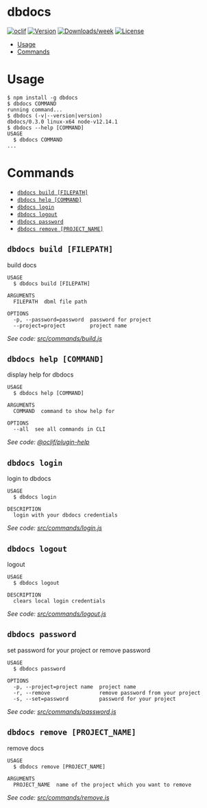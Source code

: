 dbdocs
======



[![oclif](https://img.shields.io/badge/cli-oclif-brightgreen.svg)](https://oclif.io)
[![Version](https://img.shields.io/npm/v/dbdocs.svg)](https://npmjs.org/package/dbdocs)
[![Downloads/week](https://img.shields.io/npm/dw/dbdocs.svg)](https://npmjs.org/package/dbdocs)
[![License](https://img.shields.io/npm/l/dbdocs.svg)](https://github.com/holistics/dbdocs/blob/master/package.json)

<!-- toc -->
* [Usage](#usage)
* [Commands](#commands)
<!-- tocstop -->
# Usage
<!-- usage -->
```sh-session
$ npm install -g dbdocs
$ dbdocs COMMAND
running command...
$ dbdocs (-v|--version|version)
dbdocs/0.3.0 linux-x64 node-v12.14.1
$ dbdocs --help [COMMAND]
USAGE
  $ dbdocs COMMAND
...
```
<!-- usagestop -->
# Commands
<!-- commands -->
* [`dbdocs build [FILEPATH]`](#dbdocs-build-filepath)
* [`dbdocs help [COMMAND]`](#dbdocs-help-command)
* [`dbdocs login`](#dbdocs-login)
* [`dbdocs logout`](#dbdocs-logout)
* [`dbdocs password`](#dbdocs-password)
* [`dbdocs remove [PROJECT_NAME]`](#dbdocs-remove-project_name)

## `dbdocs build [FILEPATH]`

build docs

```
USAGE
  $ dbdocs build [FILEPATH]

ARGUMENTS
  FILEPATH  dbml file path

OPTIONS
  -p, --password=password  password for project
  --project=project        project name
```

_See code: [src/commands/build.js](https://github.com/holistics/dbdocs/blob/v0.3.0/src/commands/build.js)_

## `dbdocs help [COMMAND]`

display help for dbdocs

```
USAGE
  $ dbdocs help [COMMAND]

ARGUMENTS
  COMMAND  command to show help for

OPTIONS
  --all  see all commands in CLI
```

_See code: [@oclif/plugin-help](https://github.com/oclif/plugin-help/blob/v2.2.3/src/commands/help.ts)_

## `dbdocs login`

login to dbdocs

```
USAGE
  $ dbdocs login

DESCRIPTION
  login with your dbdocs credentials
```

_See code: [src/commands/login.js](https://github.com/holistics/dbdocs/blob/v0.3.0/src/commands/login.js)_

## `dbdocs logout`

logout

```
USAGE
  $ dbdocs logout

DESCRIPTION
  clears local login credentials
```

_See code: [src/commands/logout.js](https://github.com/holistics/dbdocs/blob/v0.3.0/src/commands/logout.js)_

## `dbdocs password`

set password for your project or remove password

```
USAGE
  $ dbdocs password

OPTIONS
  -p, --project=project name  project name
  -r, --remove                remove password from your project
  -s, --set=password          password for your project
```

_See code: [src/commands/password.js](https://github.com/holistics/dbdocs/blob/v0.3.0/src/commands/password.js)_

## `dbdocs remove [PROJECT_NAME]`

remove docs

```
USAGE
  $ dbdocs remove [PROJECT_NAME]

ARGUMENTS
  PROJECT_NAME  name of the project which you want to remove
```

_See code: [src/commands/remove.js](https://github.com/holistics/dbdocs/blob/v0.3.0/src/commands/remove.js)_
<!-- commandsstop -->
